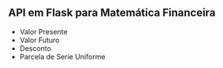 ## API em Flask para Matemática Financeira

<ul>
  <li>Valor Presente</li>
  <li>Valor Futuro</li>
  <li>Desconto</li>
  <li>Parcela de Serie Uniforme</li>
</ul>

